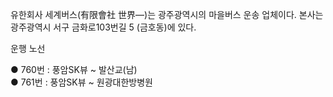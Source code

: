 유한회사 세계버스(有限會社 世界―)는 광주광역시의 마을버스 운송 업체이다. 본사는 광주광역시 서구 금화로103번길 5 (금호동)에 있다.

운행 노선

● 760번 : 풍암SK뷰 ~ 발산교(남)  
● 761번 : 풍암SK뷰 ~ 원광대한방병원

